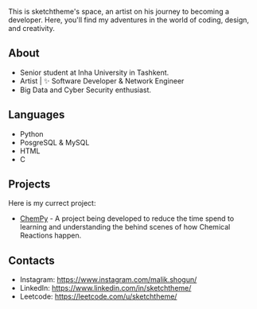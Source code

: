This is sketchtheme's space, an artist on his journey to becoming a developer. Here, you'll find my adventures in the world of coding, design, and creativity.

## About

- Senior student at Inha University in Tashkent.
- Artist | ✨ Software Developer & Network Engineer
- Big Data and Cyber Security enthusiast.

## Languages

- Python
- PosgreSQL & MySQL
- HTML
- C

## Projects

Here is my currect project:

- [ChemPy](https://github.com/sketchtheme/chempy) - A project being developed to reduce the time spend to learning and understanding the behind scenes of how Chemical Reactions happen.

## Contacts

- Instagram: https://www.instagram.com/malik.shogun/
- LinkedIn: https://www.linkedin.com/in/sketchtheme/
- Leetcode: https://leetcode.com/u/sketchtheme/
